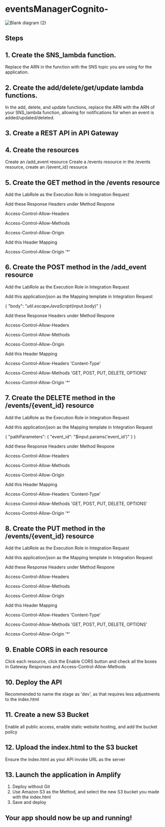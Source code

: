 # eventsManagerCognito-

![Blank diagram (2)](https://github.com/user-attachments/assets/d4e19019-ceb1-4aae-b1e9-864f70c1faac)


## Steps

## 1. Create the SNS_lambda function. 

Replace the ARN in the function with the SNS topic you are using for the application.

## 2. Create the add/delete/get/update lambda functions. 

In the add, delete, and update functions, replace the ARN with the ARN of your SNS_lambda function, allowing for notifications for when an event is added/updated/deleted. 

## 3. Create a REST API in API Gateway

## 4. Create the resources

Create an /add_event resource
Create a /events resource
in the /events resource, create an /{event_id} resource

## 5. Create the GET method in the /events resource 

Add the LabRole as the Execution Role in Integration Request

Add these Response Headers under Method Respone

Access-Control-Allow-Headers

Access-Control-Allow-Methods

Access-Control-Allow-Origin

Add this Header Mapping 

Access-Control-Allow-Origin '*'

## 6. Create the POST method in the /add_event resource 

Add the LabRole as the Execution Role in Integration Request

Add this application/json as the Mapping template in Integration Request

{
  "body": "$util.escapeJavaScript($input.body)"
}


Add these Response Headers under Method Respone

Access-Control-Allow-Headers

Access-Control-Allow-Methods

Access-Control-Allow-Origin

Add this Header Mapping 

Access-Control-Allow-Headers 'Content-Type'

Access-Control-Allow-Methods 'GET, POST, PUT, DELETE, OPTIONS'

Access-Control-Allow-Origin '*'

## 7. Create the DELETE method in the /events/{event_id} resource 

Add the LabRole as the Execution Role in Integration Request

Add this application/json as the Mapping template in Integration Request


{
    "pathParameters": {
        "event_id": "$input.params('event_id')"
    }
}



Add these Response Headers under Method Respone

Access-Control-Allow-Headers

Access-Control-Allow-Methods

Access-Control-Allow-Origin

Add this Header Mapping 

Access-Control-Allow-Headers 'Content-Type'

Access-Control-Allow-Methods 'GET, POST, PUT, DELETE, OPTIONS'

Access-Control-Allow-Origin '*'


## 8. Create the PUT method in the /events/{event_id} resource 

Add the LabRole as the Execution Role in Integration Request

Add this application/json as the Mapping template in Integration Request



Add these Response Headers under Method Respone

Access-Control-Allow-Headers

Access-Control-Allow-Methods

Access-Control-Allow-Origin

Add this Header Mapping 
 
Access-Control-Allow-Headers 'Content-Type'

Access-Control-Allow-Methods 'GET, POST, PUT, DELETE, OPTIONS'

Access-Control-Allow-Origin '*'

## 9. Enable CORS in each resource

Click each resource, click the Enable CORS button and check all the boxes in Gateway Responses and Access-Control-Allow-Methods

## 10. Deploy the API 

Recommended to name the stage as 'dev', as that requires less adjustments to the index.html

## 11. Create a new S3 Bucket

Enable all public access, enable static website hosting, and add the bucket policy

## 12. Upload the index.html to the S3 bucket

Ensure the index.html as your API invoke URL as the server

## 13. Launch the application in Amplify

1. Deploy without Git
2. Use Amazon S3 as the Method, and select the new S3 bucket you made with the index.html
3. Save and deploy 

## Your app should now be up and running!






